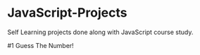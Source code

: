 # JavaScript-Projects
Self Learning projects done along with JavaScript course study.

#1 Guess The Number!
